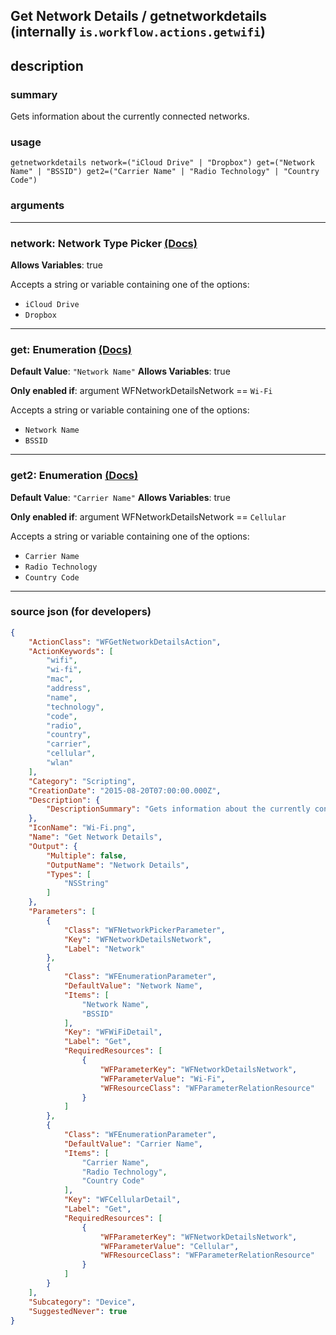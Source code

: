 
## Get Network Details / getnetworkdetails (internally `is.workflow.actions.getwifi`)


## description

### summary

Gets information about the currently connected networks.


### usage
```
getnetworkdetails network=("iCloud Drive" | "Dropbox") get=("Network Name" | "BSSID") get2=("Carrier Name" | "Radio Technology" | "Country Code")
```

### arguments

---

### network: Network Type Picker [(Docs)](https://pfgithub.github.io/shortcutslang/gettingstarted#enum-select-field)
**Allows Variables**: true



Accepts a string 
or variable
containing one of the options:

- `iCloud Drive`
- `Dropbox`

---

### get: Enumeration [(Docs)](https://pfgithub.github.io/shortcutslang/gettingstarted#enum-select-field)
**Default Value**: `"Network Name"`
**Allows Variables**: true

**Only enabled if**: argument WFNetworkDetailsNetwork == `Wi-Fi`

Accepts a string 
or variable
containing one of the options:

- `Network Name`
- `BSSID`

---

### get2: Enumeration [(Docs)](https://pfgithub.github.io/shortcutslang/gettingstarted#enum-select-field)
**Default Value**: `"Carrier Name"`
**Allows Variables**: true

**Only enabled if**: argument WFNetworkDetailsNetwork == `Cellular`

Accepts a string 
or variable
containing one of the options:

- `Carrier Name`
- `Radio Technology`
- `Country Code`

---

### source json (for developers)

```json
{
	"ActionClass": "WFGetNetworkDetailsAction",
	"ActionKeywords": [
		"wifi",
		"wi-fi",
		"mac",
		"address",
		"name",
		"technology",
		"code",
		"radio",
		"country",
		"carrier",
		"cellular",
		"wlan"
	],
	"Category": "Scripting",
	"CreationDate": "2015-08-20T07:00:00.000Z",
	"Description": {
		"DescriptionSummary": "Gets information about the currently connected networks."
	},
	"IconName": "Wi-Fi.png",
	"Name": "Get Network Details",
	"Output": {
		"Multiple": false,
		"OutputName": "Network Details",
		"Types": [
			"NSString"
		]
	},
	"Parameters": [
		{
			"Class": "WFNetworkPickerParameter",
			"Key": "WFNetworkDetailsNetwork",
			"Label": "Network"
		},
		{
			"Class": "WFEnumerationParameter",
			"DefaultValue": "Network Name",
			"Items": [
				"Network Name",
				"BSSID"
			],
			"Key": "WFWiFiDetail",
			"Label": "Get",
			"RequiredResources": [
				{
					"WFParameterKey": "WFNetworkDetailsNetwork",
					"WFParameterValue": "Wi-Fi",
					"WFResourceClass": "WFParameterRelationResource"
				}
			]
		},
		{
			"Class": "WFEnumerationParameter",
			"DefaultValue": "Carrier Name",
			"Items": [
				"Carrier Name",
				"Radio Technology",
				"Country Code"
			],
			"Key": "WFCellularDetail",
			"Label": "Get",
			"RequiredResources": [
				{
					"WFParameterKey": "WFNetworkDetailsNetwork",
					"WFParameterValue": "Cellular",
					"WFResourceClass": "WFParameterRelationResource"
				}
			]
		}
	],
	"Subcategory": "Device",
	"SuggestedNever": true
}
```
